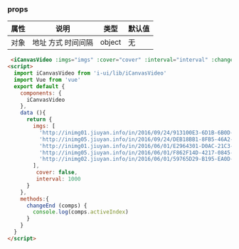 <template>
  <article>
    <iCanvasVideo :imgs="imgs" :cover="cover" :interval="interval" :delay="delay" :changeEnd="changeEnd"></iCanvasVideo>  
  </article>
</template>
<script>
  import Vue from 'vue'
  import iCanvasVideo from 'i-ui/lib/iCanvasVideo'
  export default {
    name: 'i-canvas-video',
    components: {
      iCanvasVideo
    },
    data () {
      return {
        imgs: [
          'http://inimg01.jiuyan.info/in/2016/09/24/913100E3-6D1B-6B0D-36FE-2B12F68D7657-1EJWlnD.jpg?imageMogr2/format/jpg/thumbnail/720x%3E/quality/80!',
          'http://inimg05.jiuyan.info/in/2016/09/24/DEB18BB1-8FB5-46A2-DE5A-48E823E9912E-1EJWlnD.jpg?imageMogr2/format/jpg/thumbnail/720x%3E/quality/80!',
          'http://inimg01.jiuyan.info/in/2016/06/01/E2964301-D0AC-21C3-2290-8E6B2D06D507-1QJwvWv.jpg?imageMogr2/format/jpg/thumbnail/720x%3E/quality/80!',
          'http://inimg05.jiuyan.info/in/2016/06/01/F862F14D-4217-0845-74E8-EF635FC5C713-1QJwvWv.jpg?imageMogr2/format/jpg/thumbnail/720x%3E/quality/80!',
          'http://inimg02.jiuyan.info/in/2016/06/01/59765D29-B195-EA0D-3965-A36D15B04CE1-1QJwvWv.jpg?imageMogr2/format/jpg/thumbnail/720x%3E/quality/80!'
        ],
         cover: false,
         interval: 1000,
         delay: 0,
      }
    },
    methods:{
      changeEnd (comps) {
        console.log(comps.activeIndex)
      }
    }
  }
</script>

### props
 |属性 | 说明 | 类型 | 默认值 |
 |---  | --- | ---  | --- |
 |对象  | 地址 方式 时间间隔  | object | 无 | 

``` html
 <iCanvasVideo :imgs="imgs" :cover="cover" :interval="interval" :changeEnd="changeEnd"></iCanvasVideo>
<script>
  import iCanvasVideo from 'i-ui/lib/iCanvasVideo'
  import Vue from 'vue'
  export default {
    components: {
      iCanvasVideo
    },
    data (){
      return {
        imgs: [
          'http://inimg01.jiuyan.info/in/2016/09/24/913100E3-6D1B-6B0D-36FE-2B12F68D7657-1EJWlnD.jpg?imageMogr2/format/jpg/thumbnail/720x%3E/quality/80!',
          'http://inimg05.jiuyan.info/in/2016/09/24/DEB18BB1-8FB5-46A2-DE5A-48E823E9912E-1EJWlnD.jpg?imageMogr2/format/jpg/thumbnail/720x%3E/quality/80!',
          'http://inimg01.jiuyan.info/in/2016/06/01/E2964301-D0AC-21C3-2290-8E6B2D06D507-1QJwvWv.jpg?imageMogr2/format/jpg/thumbnail/720x%3E/quality/80!',
          'http://inimg05.jiuyan.info/in/2016/06/01/F862F14D-4217-0845-74E8-EF635FC5C713-1QJwvWv.jpg?imageMogr2/format/jpg/thumbnail/720x%3E/quality/80!',
          'http://inimg02.jiuyan.info/in/2016/06/01/59765D29-B195-EA0D-3965-A36D15B04CE1-1QJwvWv.jpg?imageMogr2/format/jpg/thumbnail/720x%3E/quality/80!'
        ],
         cover: false,
         interval: 1000
      }
    },
    methods:{
      changeEnd (comps) {
        console.log(comps.activeIndex)
      }
    }
  }
</script>
```
